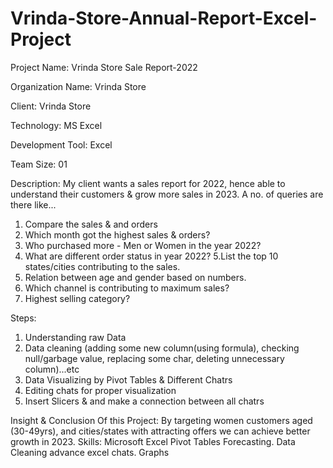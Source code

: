 # Vrinda-Store-Annual-Report-Excel-Project
Project Name: Vrinda Store Sale Report-2022

Organization Name: Vrinda Store

Client: Vrinda Store

Technology: MS Excel




Development Tool: Excel

Team Size: 01

Description: My client wants a sales report for 2022, hence able to understand their customers & grow more sales in 2023. A no. of queries are there like...

1. Compare the sales & and orders
2. Which month got the highest sales & orders?
3. Who purchased more - Men or Women in the year 2022?
4. What are different order status in year 2022?
5.List the top 10 states/cities contributing to the sales.
6. Relation between age and gender based on numbers.
7. Which channel is contributing to maximum sales?
8. Highest selling category?


Steps:
1. Understanding raw Data
2. Data cleaning (adding some new column(using formula), checking null/garbage value, replacing some char, deleting unnecessary column)...etc
3. Data Visualizing by Pivot Tables & Different Chatrs
4. Editing chats for proper visualization
5. Insert Slicers & and make a connection between all chatrs

Insight & Conclusion Of this Project: 
By targeting women customers aged (30-49yrs), and cities/states with attracting offers we can achieve better growth in 2023.
Skills: Microsoft Excel Pivot Tables Forecasting. Data Cleaning advance excel chats. Graphs

